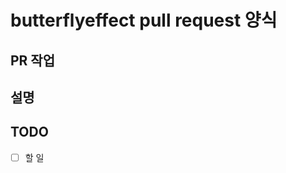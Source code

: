 # butterflyeffect pull request 양식

## PR 작업

<!-- 작업 주제 or 제목을 적어주세요 -->

## 설명

<!-- 설명을 적어주세요 -->

## TODO

- [ ] 할 일
